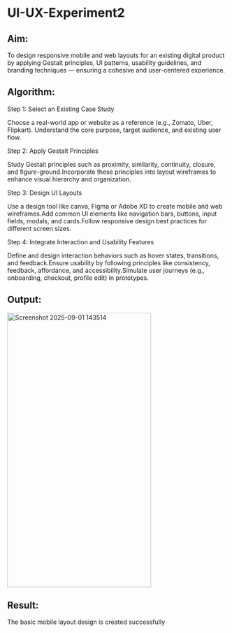 # UI-UX-Experiment2

## Aim:

To design responsive mobile and web layouts for an existing digital product by applying Gestalt principles, UI patterns, usability guidelines, and branding techniques — ensuring a cohesive and user-centered experience.

## Algorithm:

Step 1: Select an Existing Case Study

Choose a real-world app or website as a reference (e.g., Zomato, Uber, Flipkart). Understand the core purpose, target audience, and existing user flow.

Step 2: Apply Gestalt Principles

Study Gestalt principles such as proximity, similarity, continuity, closure, and figure-ground.Incorporate these principles into layout wireframes to enhance visual hierarchy and organization.

Step 3: Design UI Layouts 

Use a design tool like canva, Figma or Adobe XD to create mobile and web wireframes.Add common UI elements like navigation bars, buttons, input fields, modals, and cards.Follow responsive design best practices for different screen sizes.

Step 4: Integrate Interaction and Usability Features

Define and design interaction behaviors such as hover states, transitions, and feedback.Ensure usability by following principles like consistency, feedback, affordance, and accessibility.Simulate user journeys (e.g., onboarding, checkout, profile edit) in prototypes.
## Output:

<img width="329" height="629" alt="Screenshot 2025-09-01 143514" src="https://github.com/user-attachments/assets/d019fa28-4137-46cc-b680-48ef75aa0429" />

## Result:

The basic mobile layout design is created successfully
